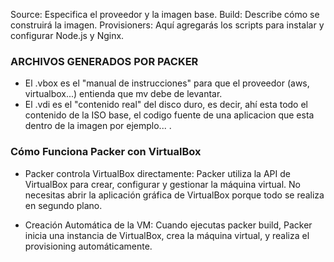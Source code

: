 Source: Especifica el proveedor y la imagen base.
Build: Describe cómo se construirá la imagen.
Provisioners: Aquí agregarás los scripts para instalar y configurar Node.js y Nginx.

### ARCHIVOS GENERADOS POR PACKER
- El .vbox es el "manual de instrucciones" para que el proveedor (aws, virtualbox...) entienda que mv debe de levantar.
- El .vdi es el "contenido real" del disco duro, es decir, ahí esta todo el contenido de la ISO base, el codigo fuente de una aplicacion que esta dentro de la imagen por ejemplo... .



### Cómo Funciona Packer con VirtualBox
- Packer controla VirtualBox directamente:
Packer utiliza la API de VirtualBox para crear, configurar y gestionar la máquina virtual.
No necesitas abrir la aplicación gráfica de VirtualBox porque todo se realiza en segundo plano.

- Creación Automática de la VM:
Cuando ejecutas packer build, Packer inicia una instancia de VirtualBox, crea la máquina virtual, y realiza el provisioning automáticamente.